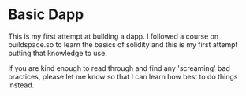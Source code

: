 # Basic Dapp

This is my first attempt at building a dapp.
I followed a course on buildspace.so to learn the basics of solidity
and this is my first attempt putting that knowledge to use.

If you are kind enough to read through and find any 'screaming' bad practices,
please let me know so that I can learn how best to do things instead.